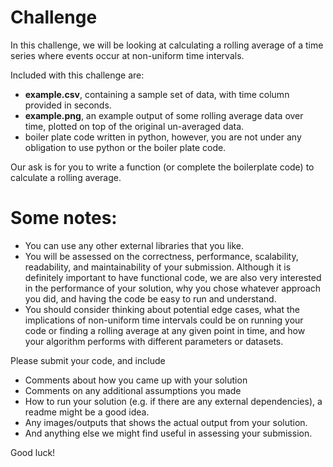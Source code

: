 # Challenge

In this challenge, we will be looking at calculating a rolling average of a time series where events occur at non-uniform time intervals.

Included with this challenge are:
* **example.csv**, containing a sample set of data, with time column provided in seconds.
* **example.png**, an example output of some rolling average data over time, plotted on top of the original un-averaged data.
* boiler plate code written in python, however, you are not under any obligation to use python or the boiler plate code.

Our ask is for you to write a function (or complete the boilerplate code) to calculate a rolling average. 

# Some notes:

* You can use any other external libraries that you like.
* You will be assessed on the correctness, performance, scalability, readability, and maintainability of your submission. Although it is definitely important to have functional code, we are also very interested in the performance of your solution, why you chose whatever approach you did, and having the code be easy to run and understand.
* You should consider thinking about potential edge cases, what the implications of non-uniform time intervals could be on running your code or finding a rolling average at any given point in time, and how your algorithm performs with different parameters or datasets.

Please submit your code, and include 
* Comments about how you came up with your solution
* Comments on any additional assumptions you made
* How to run your solution (e.g. if there are any external dependencies), a readme might be a good idea.
* Any images/outputs that shows the actual output from your solution.
* And anything else we might find useful in assessing your submission.

Good luck!